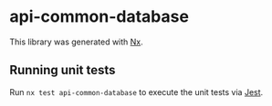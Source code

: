 # api-common-database

This library was generated with [Nx](https://nx.dev).

## Running unit tests

Run `nx test api-common-database` to execute the unit tests via [Jest](https://jestjs.io).
